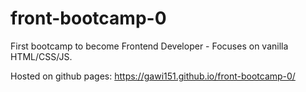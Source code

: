 # front-bootcamp-0

First bootcamp to become Frontend Developer - Focuses on vanilla HTML/CSS/JS.

Hosted on github pages: <https://gawi151.github.io/front-bootcamp-0/>
